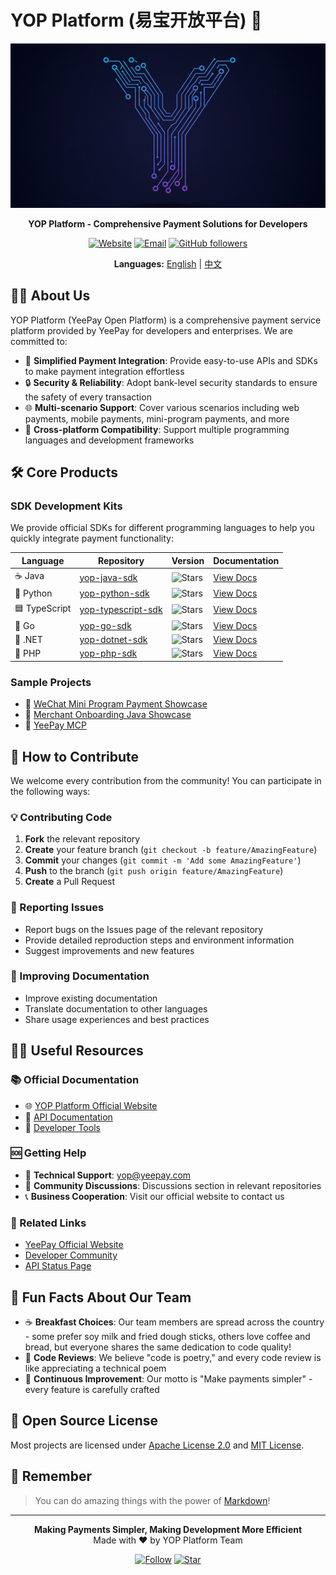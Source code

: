 # YOP Platform (易宝开放平台) 👋

<div align="center">
<img src="logo.png" alt="YOP Logo" width="650">

**YOP Platform - Comprehensive Payment Solutions for Developers**

[![Website](https://img.shields.io/badge/Website-open.yeepay.com-blue)](https://open.yeepay.com)
[![Email](https://img.shields.io/badge/Email-yop@yeepay.com-red)](mailto:yop@yeepay.com)
[![GitHub followers](https://img.shields.io/github/followers/yop-platform?style=social)](https://github.com/yop-platform)

**Languages:** [English](#) | [中文](README.zh-CN.md)
</div>

## 🙋‍♀️ About Us

YOP Platform (YeePay Open Platform) is a comprehensive payment service platform provided by YeePay for developers and enterprises. We are committed to:

- 🚀 **Simplified Payment Integration**: Provide easy-to-use APIs and SDKs to make payment integration effortless
- 🔒 **Security & Reliability**: Adopt bank-level security standards to ensure the safety of every transaction
- 🌐 **Multi-scenario Support**: Cover various scenarios including web payments, mobile payments, mini-program payments, and more
- 📱 **Cross-platform Compatibility**: Support multiple programming languages and development frameworks

## 🛠️ Core Products

### SDK Development Kits
We provide official SDKs for different programming languages to help you quickly integrate payment functionality:

| Language | Repository | Version | Documentation |
|----------|------------|---------|---------------|
| ☕ Java | [yop-java-sdk](https://github.com/yop-platform/yop-java-sdk) | ![Stars](https://img.shields.io/github/stars/yop-platform/yop-java-sdk) | [View Docs](https://github.com/yop-platform/yop-java-sdk#readme) |
| 🐍 Python | [yop-python-sdk](https://github.com/yop-platform/yop-python-sdk) | ![Stars](https://img.shields.io/github/stars/yop-platform/yop-python-sdk) | [View Docs](https://github.com/yop-platform/yop-python-sdk#readme) |
| 🟦 TypeScript | [yop-typescript-sdk](https://github.com/yop-platform/yop-typescript-sdk) | ![Stars](https://img.shields.io/github/stars/yop-platform/yop-typescript-sdk) | [View Docs](https://github.com/yop-platform/yop-typescript-sdk#readme) |
| 🐹 Go | [yop-go-sdk](https://github.com/yop-platform/yop-go-sdk) | ![Stars](https://img.shields.io/github/stars/yop-platform/yop-go-sdk) | [View Docs](https://github.com/yop-platform/yop-go-sdk#readme) |
| 🔷 .NET | [yop-dotnet-sdk](https://github.com/yop-platform/yop-dotnet-sdk) | ![Stars](https://img.shields.io/github/stars/yop-platform/yop-dotnet-sdk) | [View Docs](https://github.com/yop-platform/yop-dotnet-sdk#readme) |
| 🐘 PHP | [yop-php-sdk](https://github.com/yop-platform/yop-php-sdk) | ![Stars](https://img.shields.io/github/stars/yop-platform/yop-php-sdk) | [View Docs](https://github.com/yop-platform/yop-php-sdk#readme) |

### Sample Projects
- 📱 [WeChat Mini Program Payment Showcase](https://github.com/yop-platform/yop-mini-program-payment-showcase)
- 🏢 [Merchant Onboarding Java Showcase](https://github.com/yop-platform/yop-java-merchant-netin-showcase)
- 🤖 [YeePay MCP](https://github.com/yop-platform/yeepay-mcp)

## 🌈 How to Contribute

We welcome every contribution from the community! You can participate in the following ways:

### 💡 Contributing Code
1. **Fork** the relevant repository
2. **Create** your feature branch (`git checkout -b feature/AmazingFeature`)
3. **Commit** your changes (`git commit -m 'Add some AmazingFeature'`)
4. **Push** to the branch (`git push origin feature/AmazingFeature`)
5. **Create** a Pull Request

### 🐛 Reporting Issues
- Report bugs on the Issues page of the relevant repository
- Provide detailed reproduction steps and environment information
- Suggest improvements and new features

### 📖 Improving Documentation
- Improve existing documentation
- Translate documentation to other languages
- Share usage experiences and best practices

## 👩‍💻 Useful Resources

### 📚 Official Documentation
- 🌐 [YOP Platform Official Website](https://open.yeepay.com)
- 📖 [API Documentation](https://open.yeepay.com/docs)
- 🔧 [Developer Tools](https://open.yeepay.com/tools)

### 🆘 Getting Help
- 📧 **Technical Support**: [yop@yeepay.com](mailto:yop@yeepay.com)
- 💬 **Community Discussions**: Discussions section in relevant repositories
- 📞 **Business Cooperation**: Visit our official website to contact us

### 🔗 Related Links
- [YeePay Official Website](https://www.yeepay.com)
- [Developer Community](https://open.yeepay.com/community)
- [API Status Page](https://status.yeepay.com)

## 🍿 Fun Facts About Our Team

- ☕ **Breakfast Choices**: Our team members are spread across the country - some prefer soy milk and fried dough sticks, others love coffee and bread, but everyone shares the same dedication to code quality!
- 🎯 **Code Reviews**: We believe "code is poetry," and every code review is like appreciating a technical poem
- 🚀 **Continuous Improvement**: Our motto is "Make payments simpler" - every feature is carefully crafted

## 📄 Open Source License

Most projects are licensed under [Apache License 2.0](https://www.apache.org/licenses/LICENSE-2.0) and [MIT License](https://opensource.org/licenses/MIT).

## 🧙 Remember

> You can do amazing things with the power of [Markdown](https://docs.github.com/github/writing-on-github/getting-started-with-writing-and-formatting-on-github/basic-writing-and-formatting-syntax)!

---

<div align="center">
<p>
  <strong>Making Payments Simpler, Making Development More Efficient</strong><br>
  Made with ❤️ by YOP Platform Team
</p>

[![Follow](https://img.shields.io/github/followers/yop-platform?style=social)](https://github.com/yop-platform)
[![Star](https://img.shields.io/github/stars/yop-platform?style=social)](https://github.com/yop-platform)
</div>
